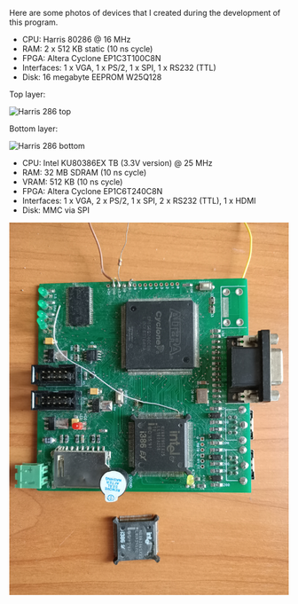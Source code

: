 Here are some photos of devices that I created during the development of this program.

- CPU: Harris 80286 @ 16 MHz
- RAM: 2 x 512 KB static (10 ns cycle)
- FPGA: Altera Cyclone EP1C3T100C8N
- Interfaces: 1 x VGA, 1 x PS/2, 1 x SPI, 1 x RS232 (TTL)
- Disk: 16 megabyte EEPROM W25Q128

Top layer:

![Harris 286 top](pictures/IMG20220207130038.jpg)

Bottom layer:

![Harris 286 bottom](pictures/IMG20220207130052.jpg)


- CPU: Intel KU80386EX TB (3.3V version) @ 25 MHz
- RAM: 32 MB SDRAM (10 ns cycle)
- VRAM: 512 KB (10 ns cycle)
- FPGA: Altera Cyclone EP1C6T240C8N
- Interfaces: 1 x VGA, 2 x PS/2, 1 x SPI, 2 x RS232 (TTL), 1 x HDMI
- Disk: MMC via SPI

![i386 top](pictures/IMG20220207130113.jpg)
